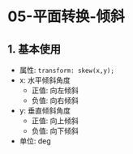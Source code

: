 # 05-平面转换-倾斜

## 1. 基本使用

- 属性: `transform: skew(x,y);`
- x: 水平倾斜角度
    - 正值: 向左倾斜
    - 负值: 向右倾斜
- y: 垂直倾斜角度
    - 正值: 向上倾斜
    - 负值: 向下倾斜
- 单位: deg


